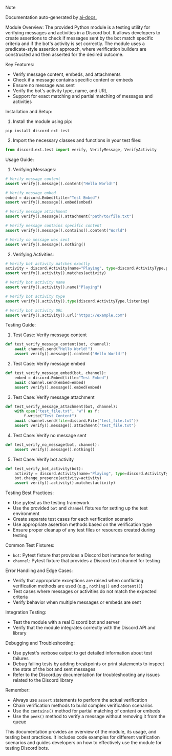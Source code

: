 
> [!NOTE]
> Documentation auto-generated by [ai-docs.](https://github.com/connor-john/ai-docs)

Module Overview:
The provided Python module is a testing utility for verifying messages and activities in a Discord bot. It allows developers to create assertions to check if messages sent by the bot match specific criteria and if the bot's activity is set correctly. The module uses a predicate-style assertion approach, where verification builders are constructed and then asserted for the desired outcome.

Key Features:
- Verify message content, embeds, and attachments
- Check if a message contains specific content or embeds
- Ensure no message was sent
- Verify the bot's activity type, name, and URL
- Support for exact matching and partial matching of messages and activities

Installation and Setup:
1. Install the module using pip:
```
pip install discord-ext-test
```

2. Import the necessary classes and functions in your test files:
```python
from discord.ext.test import verify, VerifyMessage, VerifyActivity
```

Usage Guide:
1. Verifying Messages:
```python
# Verify message content
assert verify().message().content("Hello World!")

# Verify message embed
embed = discord.Embed(title="Test Embed")
assert verify().message().embed(embed)

# Verify message attachment
assert verify().message().attachment("path/to/file.txt")

# Verify message contains specific content
assert verify().message().contains().content("World")

# Verify no message was sent
assert verify().message().nothing()
```

2. Verifying Activities:
```python
# Verify bot activity matches exactly
activity = discord.Activity(name="Playing", type=discord.ActivityType.playing)
assert verify().activity().matches(activity)

# Verify bot activity name
assert verify().activity().name("Playing")

# Verify bot activity type
assert verify().activity().type(discord.ActivityType.listening)

# Verify bot activity URL
assert verify().activity().url("https://example.com")
```

Testing Guide:
1. Test Case: Verify message content
```python
def test_verify_message_content(bot, channel):
    await channel.send("Hello World!")
    assert verify().message().content("Hello World!")
```

2. Test Case: Verify message embed
```python
def test_verify_message_embed(bot, channel):
    embed = discord.Embed(title="Test Embed")
    await channel.send(embed=embed)
    assert verify().message().embed(embed)
```

3. Test Case: Verify message attachment
```python
def test_verify_message_attachment(bot, channel):
    with open("test_file.txt", "w") as f:
        f.write("Test Content")
    await channel.send(file=discord.File("test_file.txt"))
    assert verify().message().attachment("test_file.txt")
```

4. Test Case: Verify no message sent
```python
def test_verify_no_message(bot, channel):
    assert verify().message().nothing()
```

5. Test Case: Verify bot activity
```python
def test_verify_bot_activity(bot):
    activity = discord.Activity(name="Playing", type=discord.ActivityType.playing)
    bot.change_presence(activity=activity)
    assert verify().activity().matches(activity)
```

Testing Best Practices:
- Use pytest as the testing framework
- Use the provided `bot` and `channel` fixtures for setting up the test environment
- Create separate test cases for each verification scenario
- Use appropriate assertion methods based on the verification type
- Ensure proper cleanup of any test files or resources created during testing

Common Test Fixtures:
- `bot`: Pytest fixture that provides a Discord bot instance for testing
- `channel`: Pytest fixture that provides a Discord text channel for testing

Error Handling and Edge Cases:
- Verify that appropriate exceptions are raised when conflicting verification methods are used (e.g., `nothing()` and `content()`)
- Test cases where messages or activities do not match the expected criteria
- Verify behavior when multiple messages or embeds are sent

Integration Testing:
- Test the module with a real Discord bot and server
- Verify that the module integrates correctly with the Discord API and library

Debugging and Troubleshooting:
- Use pytest's verbose output to get detailed information about test failures
- Debug failing tests by adding breakpoints or print statements to inspect the state of the bot and sent messages
- Refer to the Discord.py documentation for troubleshooting any issues related to the Discord library

Remember:
- Always use `assert` statements to perform the actual verification
- Chain verification methods to build complex verification scenarios
- Use the `contains()` method for partial matching of content or embeds
- Use the `peek()` method to verify a message without removing it from the queue

This documentation provides an overview of the module, its usage, and testing best practices. It includes code examples for different verification scenarios and guides developers on how to effectively use the module for testing Discord bots.
